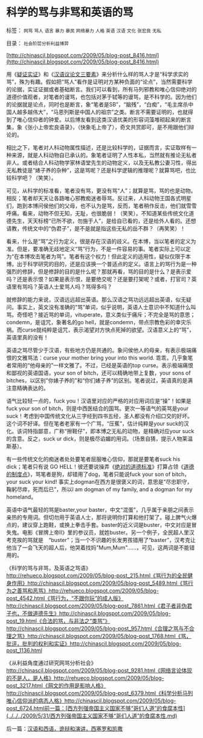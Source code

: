 # 科学的骂与非骂和英语的骂

标签： `网骂` `骂人` `语言` `暴力` `暴民` `网络暴力` `人格` `英语` `汉语` `文化` `张宏良` `无私` 

目录： `社会阶层分析利益博羿`

[http://chinascil.blogspot.com/2009/05/blog-post_8416.html](http://chinascil.blogspot.com/2009/05/blog-post_8416.html)

用《[疑证实证](../../../2009/5/19/疑证与实证的精确语义，及疑证从无.md)》和《[汉语议论文三要素](../../../2009/5/20/疑证与实证及汉议论文三要素论.md)》来分析什么样的骂人才是“科学求实的骂”，殊为有趣。假如把“骂人”看作是证明对方某种负面的“论点”，当然需要科学的论据，实证证据或者基础断言。我们可以看到，所有马列邪教和唯心信仰绝对的道德价值观者，对笔者的谩骂，也包括对茅于轼等的谩骂，是不科学的。因为他们的论据就是论点，同时也是断言，象“笔者是SB”，“脑残”，“白痴”，“毛主席杀中国人越多越伟大”，“马恩列斯是中国人的祖宗”之类。断言不需要证明的，也就得到了唯心信仰者的钟爱。以后博友看到这类汉语优美的形容词藻堆砌起来的断言集，象《张小上帝宏良语录》，（快象毛上帝了），奇文共赏即可，是不用跟他们辩论的。

相比之下，笔者对人科动物属性描述，还是比较科学的，证据而言，实证取样有一种来源，就是人科动物自已承认的。象笔者证明了人性本私，当然就有推论无私者非人。或者结合人科动物学家林语堂先生的动物定义，以及无私教公妻习性，得出无私教徒是“婊子养的杂种”，这是骂呢？还是科学逻辑的推理呢？就算骂吧，也比较科学吧？（笑笑）。

可见，从科学的标准看，笔者没有骂，更没有骂“人”；就算是骂，骂的也是动物。相反；笔者却天天让各路唯心邪教痴迷者辱骂。反过来，人科动物王国各式明星们，跑到本博问侯他们的父母，也不认为是骂，反而，笔者稍作反击，他们就雪雪呼痛。看来，动物不但无知，无耻，也很脆弱！（笑笑）。不知道某些传统文化道德先生，天天标榜“已所不欲，勿施于人”，是给自已看的，还是给外人看的。还想请教，传统文中的“伪君子”，是不是就是指这些无私的岳不群？（再笑笑）！

看来，什么是“骂”之行为定义，很是存在汉语的歧义。在本博，当以笔者的定义为准。但是，要准确无歧地定义“骂”行为，不是一件容易的事。笔者实际上可以定为“在本博攻击笔者为骂”。笔者有这个权力！但此定义的适用性，疑似仅限于本博。出于科学研究的目的，还是应该换一个普适点的定义。语言上的骂行为是一种强烈的修辞，但是修辞的目的是什么呢？那就再看，骂的目的是什么？是表示爱吗？还是表示恨？如果是表示恨，是要绝交呢？还是要打架呢？或者，打官司？英语里有骂吗？英语人士爱骂人吗？骂得多吗？

就修辞的能力来说，汉语远远超出英语。那么汉语之骂功远远超出英语，似无疑问。事实上，英文没有准确的“骂”单词，似乎说明，英语人士意识中不知道什么叫骂。奇怪吧？接近骂的单词，vituperate，意义类似于痛斥；不完全是骂的意思；condemn，是诅咒，象著名的go
hell，就是condemn，带点宗教色彩的幸灾乐祸。而curse就纯粹是诅咒，表示渴望对方快点死掉的欲望。汉语意义上的“骂”，英语里真的没有！

英语之骂尽管少于汉语，有些地方仍是共通的。象问侯他人的母亲，有表示极端痛恨的文雅骂法：curse your mother
bring your into this world. 乖乖，几乎象笔者常用的“他母亲的”一样文雅了。不过，已经是英语的top
curse。表示极端痛恨和鄙视的英语国语，your son of bitch，还可以精确地带上复数，your sons of
bitches，以区别"你婊子养的"和“你们婊子养”的区别。笔者说过，英语真的是满注意精确表达的。



语气比较轻一点的，fuck you！汉语里对应的严格的对应用词应是“操”！如果是fuck your son of
bitch，则是中西医结合的国骂。更次一等语气的英骂是your
suck！考虑到中国传统文化从三字经到四书五经，圣人都没有介绍口交的好坏。这个词不好译。但在笔者老家有一个广骂，“压蕉”，估计纯粹是your
suck的汉化。该词特指鄙意，广称“擦鞋仔”，即本博之无私的动物，是精确对应your suck的含意。反之，suck ur
dick，则是极尽谄媚的用词。（场景自猜，提示人物莱温斯基）。

有一些传统文化的痴迷者处处要笔者屈服唯心信仰，那就是要笔者suck his dick；笔者只有说 GO
HELL！彼还要说操弄《[绝对的道德标准](../../../2009/3/11/信仰，个人世界观的基础断言；不是绝对的道德标准.md)》打算占领《[道德的制度点](../../../2008/11/10/爱国，并不是做个廉价愤青喊打喊杀.md)》，骂笔者是狗，却错用了dog，笔者只能说fuck your son of bitch，your
suck your kind! 事实上dogman在西方是很褒义的词，意思是“尽忠职守，鞠躬尽瘁，死而后已”，所以I am
dogman of my family, and a dogman for my homeland。

英语中语气最轻的骂是baster,your
baster，中文“混蛋”，几乎属于亲朋之间表示亲热的专用词。但切勿用于英语人士，那将说明你打算和他打架了。碰上脾气火爆点的，建议穿上跑鞋，或换上拳击手套。baster的近义词是buster，中文对应是冒失鬼。电影《冒牌上帝II》里的参议员，就姓buster。另一个例子，全民超人里汉考克挨的骂就是　“buster”；当一个不识趣的长发男孩错用了“baster”，汉考克让他当了一会飞天的超人后，他哭着找妈"Mum,Mum"……，可见，这两词是不能错用的。

《科学的骂与非骂，及英语之骂语》http://rehueco.blogspot.com/2009/05/blog-post_215.html《骂行为的全民健身作用》http://chinascil.blogspot.com/2009/05/blog-post_5489.html《骂行为之善骂和恶骂》http://rehueco.blogspot.com/2009/05/blog-post_4542.html《骂行为，“不跟你玩”的成人版》http://chinascil.blogspot.com/2009/05/blog-post_7861.html《君子者非伪君子也，不做道德先生》http://chinascil.blogspot.com/2009/05/blog-post_19.html《合法的骂，与非法之“类骂”》http://chinascil.blogspot.com/2009/05/blog-post_957.html《合理之骂与不合理之骂》http://chinascil.blogspot.com/2009/05/blog-post_1768.html《骂，批评，批判的权利和实证》http://chinascil.blogspot.com/2009/05/blog-post_1136.html

《从利益角度通过研究网骂分析社会》http://chinascil.blogspot.com/2009/05/blog-post_9281.html《网络言论体现的不是人，是人格》http://rehueco.blogspot.com/2009/05/blog-post_3217.html《网文的作用是影响人格》http://chinascil.blogspot.com/2009/05/blog-post_6379.html《科学分析马列唯心信仰派的病态人格》http://chinascil.blogspot.com/2009/05/blog-post_6724.html前一篇：[西方列强帝国主义国家不够“哥们人道”的食腐本性](../../../2009/5/31/西方列强帝国主义国家不够“哥们人道”的食腐本性.md)

后一篇：[汉语和西语，诡辩和演讲，西塞罗和凯撒](../../../2009/6/1/汉语和西语，诡辩和演讲，西塞罗和凯撒.md)